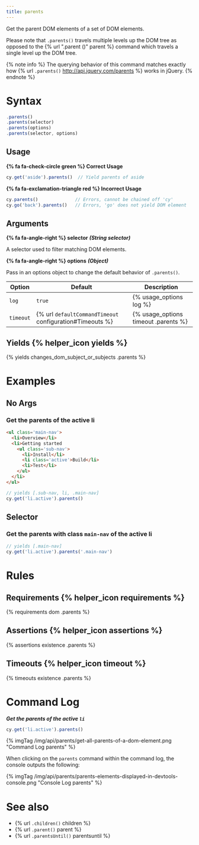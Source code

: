 ```yaml
---
title: parents
---
```


Get the parent DOM elements of a set of DOM elements.

Please note that `.parents()` travels multiple levels up the DOM tree as opposed to the {% url ".parent
()" parent %} command which travels a single level up the DOM tree.

{% note info %}
The querying behavior of this command matches exactly how {% url `.parents()` http://api.jquery.com/parents %} works in jQuery.
{% endnote %}

# Syntax

```javascript
.parents()
.parents(selector)
.parents(options)
.parents(selector, options)
```

## Usage

**{% fa fa-check-circle green %} Correct Usage**

```javascript
cy.get('aside').parents()  // Yield parents of aside
```

**{% fa fa-exclamation-triangle red %} Incorrect Usage**

```javascript
cy.parents()              // Errors, cannot be chained off 'cy'
cy.go('back').parents()   // Errors, 'go' does not yield DOM element
```

## Arguments

**{% fa fa-angle-right %} selector**  ***(String selector)***

A selector used to filter matching DOM elements.

**{% fa fa-angle-right %} options**  ***(Object)***

Pass in an options object to change the default behavior of `.parents()`.

Option | Default | Description
--- | --- | ---
`log` | `true` | {% usage_options log %}
`timeout` | {% url `defaultCommandTimeout` configuration#Timeouts %} | {% usage_options timeout .parents %}

## Yields {% helper_icon yields %}

{% yields changes_dom_subject_or_subjects .parents %}

# Examples

## No Args

### Get the parents of the active li

```html
<ul class='main-nav'>
  <li>Overview</li>
  <li>Getting started
    <ul class='sub-nav'>
      <li>Install</li>
      <li class='active'>Build</li>
      <li>Test</li>
    </ul>
  </li>
</ul>
```

```javascript
// yields [.sub-nav, li, .main-nav]
cy.get('li.active').parents()
```

## Selector

### Get the parents with class `main-nav` of the active li

```javascript
// yields [.main-nav]
cy.get('li.active').parents('.main-nav')
```

# Rules

## Requirements {% helper_icon requirements %}

{% requirements dom .parents %}

## Assertions {% helper_icon assertions %}

{% assertions existence .parents %}

## Timeouts {% helper_icon timeout %}

{% timeouts existence .parents %}

# Command Log

***Get the parents of the active `li`***

```javascript
cy.get('li.active').parents()
```

{% imgTag /img/api/parents/get-all-parents-of-a-dom-element.png "Command Log parents" %}

When clicking on the `parents` command within the command log, the console outputs the following:

{% imgTag /img/api/parents/parents-elements-displayed-in-devtools-console.png "Console Log parents" %}

# See also

- {% url `.children()` children %}
- {% url `.parent()` parent %}
- {% url `.parentsUntil()` parentsuntil %}
